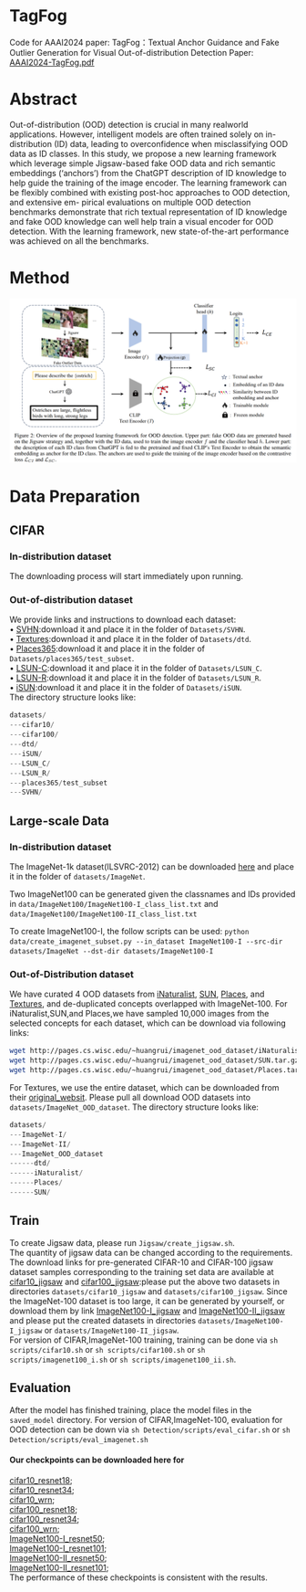 # TagFog
Code for AAAI2024 paper: TagFog：Textual Anchor Guidance and Fake Outlier Generation for Visual Out-of-distribution Detection Paper: [AAAI2024-TagFog.pdf](https://github.com/Cverchen/TagFog/files/14761092/AAAI2024-TagFog.2.pdf)
# Abstract

Out-of-distribution (OOD) detection is crucial in many realworld applications. However, intelligent models are often
trained solely on in-distribution (ID) data, leading to overconfidence when misclassifying OOD data as ID classes. In
this study, we propose a new learning framework which leverage simple Jigsaw-based fake OOD data and rich semantic
embeddings (‘anchors’) from the ChatGPT description of ID knowledge to help guide the training of the image encoder.
The learning framework can be flexibly combined with existing post-hoc approaches to OOD detection, and extensive em-
pirical evaluations on multiple OOD detection benchmarks demonstrate that rich textual representation of ID knowledge
and fake OOD knowledge can well help train a visual encoder for OOD detection. With the learning framework, new state-of-the-art performance was achieved on all the benchmarks.
# Method
![Alt text](framework/framework.png)
# Data Preparation
## CIFAR
### In-distribution dataset
The downloading process will start immediately upon running.  
### Out-of-distribution dataset
We provide links and instructions to download each dataset:  
&bull; [SVHN](http://ufldl.stanford.edu/housenumbers/):download it and place it in the folder of `Datasets/SVHN`.  
&bull; [Textures](https://www.robots.ox.ac.uk/~vgg/data/dtd/download/dtd-r1.0.1.tar.gz):download it and place it in the folder of `Datasets/dtd`.  
&bull; [Places365](http://data.csail.mit.edu/places/places365/test_256.tar):download it and place it in the folder of `Datasets/places365/test_subset`.  
&bull; [LSUN-C](https://www.dropbox.com/s/fhtsw1m3qxlwj6h/LSUN.tar.gz):download it and place it in the folder of `Datasets/LSUN_C`.  
&bull; [LSUN-R](https://www.dropbox.com/s/moqh2wh8696c3yl/LSUN_resize.tar.gz):download it and place it in the folder of `Datasets/LSUN_R`.  
&bull; [iSUN](https://www.dropbox.com/s/ssz7qxfqae0cca5/iSUN.tar.gz):download it and place it in the folder of `Datasets/iSUN`.  
The directory structure looks like:

```python
datasets/
---cifar10/
---cifar100/
---dtd/
---iSUN/
---LSUN_C/
---LSUN_R/
---places365/test_subset
---SVHN/
```
## Large-scale Data
### In-distribution dataset
The ImageNet-1k dataset(ILSVRC-2012) can be downloaded [here](https://image-net.org/challenges/LSVRC/2012/index.php#) and place it in the folder of `datasets/ImageNet`.

Two ImageNet100 can be generated given the classnames and IDs provided in `data/ImageNet100/ImageNet100-I_class_list.txt` and `data/ImageNet100/ImageNet100-II_class_list.txt`

To create ImageNet100-I, the follow scripts can be used:
`python data/create_imagenet_subset.py --in_dataset ImageNet100-I --src-dir datasets/ImageNet --dst-dir datasets/ImageNet100-I`

### Out-of-Distribution dataset
We have curated 4 OOD datasets from [iNaturalist](https://arxiv.org/pdf/1707.06642.pdf), [SUN](https://vision.princeton.edu/projects/2010/SUN/paper.pdf), [Places](http://places2.csail.mit.edu/PAMI_places.pdf), and [Textures](https://arxiv.org/pdf/1311.3618.pdf), and de-duplicated concepts overlapped with ImageNet-100.
For iNaturalist,SUN,and Places,we have sampled 10,000 images from the selected concepts for each dataset, which can be download via following links:
```bash
wget http://pages.cs.wisc.edu/~huangrui/imagenet_ood_dataset/iNaturalist.tar.gz
wget http://pages.cs.wisc.edu/~huangrui/imagenet_ood_dataset/SUN.tar.gz
wget http://pages.cs.wisc.edu/~huangrui/imagenet_ood_dataset/Places.tar.gz
```
For Textures, we use the entire dataset, which can be downloaded from their [original_websit](https://www.robots.ox.ac.uk/~vgg/data/dtd/).
Please pull all download OOD datasets into `datasets/ImageNet_OOD_dataset`.
The directory structure looks like:

```python
datasets/
---ImageNet-I/
---ImageNet-II/
---ImageNet_OOD_dataset
------dtd/
------iNaturalist/
------Places/
------SUN/
```
## Train
To create Jigsaw data, please run `Jigsaw/create_jigsaw.sh`.  
The quantity of jigsaw data can be changed according to the requirements.    
The download links for pre-generated CIFAR-10 and CIFAR-100 jigsaw dataset samples corresponding to the training set data are available at [cifar10_jigsaw](https://drive.google.com/file/d/11t5Lcfz_YqWRuApduXZp6gVj5AUggPrP/view?usp=drive_link) and [cifar100_jigsaw](https://drive.google.com/file/d/1IFh6kzygt0Z27KFhWFsFA-yv81E1HBdC/view?usp=drive_link):please put the above two datasets in directories `datasets/cifar10_jigsaw` and `datasets/cifar100_jigsaw`. 
Since the ImageNet-100 dataset is too large, it can be generated by yourself, or download them by link [ImageNet100-I_jigsaw](https://drive.google.com/file/d/13RomnXpM0viiW4kKe39Ds7MrSp1mex9i/view?usp=drive_link) and [ImageNet100-II_jigsaw](https://drive.google.com/file/d/1_OudXMlYCq6SNfg0Nt0b076fHsi7gaoH/view?usp=drive_link) and please put the created datasets in directories `datasets/ImageNet100-I_jigsaw` or `datasets/ImageNet100-II_jigsaw`.   
For version of CIFAR,ImageNet-100 training, training can be done via `sh scripts/cifar10.sh` or `sh scripts/cifar100.sh` or `sh scripts/imagenet100_i.sh` or `sh scripts/imagenet100_ii.sh`.
## Evaluation
After the model has finished training, place the model files in the `saved_model` directory.
For version of CIFAR,ImageNet-100, evaluation for OOD detection can be down via `sh Detection/scripts/eval_cifar.sh` or `sh Detection/scripts/eval_imagenet.sh`
#### Our checkpoints can be downloaded here for  
[cifar10_resnet18](https://drive.google.com/file/d/1pVFgleXPfq7CQEYrLz23NEjnxarLw6qq/view?usp=share_link);  
[cifar10_resnet34](https://drive.google.com/file/d/1IhIEdxfIPIFmjME8fojiJMSPqd_gh5Qk/view?usp=share_link);  
[cifar10_wrn](https://drive.google.com/file/d/1CJ9NMjkPArO6wlpm4nBzjgnMqaRQra50/view?usp=drive_link);  
[cifar100_resnet18](https://drive.google.com/file/d/1i3ULcePKzx6QBtQ5h0Vp80D1M03JbFcf/view?usp=share_link);   
[cifar100_resnet34](https://drive.google.com/file/d/1ws2FZNZUuPVdlDeAPvOHmeeA7gdOtv5_/view?usp=share_link);  
[cifar100_wrn](https://drive.google.com/file/d/1qIIyDosowi_Bu12PDn9uIO_9QTjLWbQB/view?usp=drive_link);  
[ImageNet100-I_resnet50](https://drive.google.com/file/d/1GdognlPI8ojkh1GeFhoFBVx84mzLof6K/view?usp=drive_link);    
[ImageNet100-I_resnet101](https://drive.google.com/file/d/1mT5jmi8tvCA7KoPCkLCGsrksKrAdTA3E/view?usp=drive_link);  
[ImageNet100-II_resnet50](https://drive.google.com/file/d/1bzdqpMBC9zJWukLiP5DJ3GtD6Caui9zm/view?usp=drive_link);  
[ImageNet100-II_resnet101](https://drive.google.com/file/d/1QFdPSJEETyyCdVjRIyMWcJim5RSr_NXk/view?usp=drive_link);  
The performance of these checkpoints is consistent with the results.  
<!-- Our checkpoints for ablation study can be download here:
[AblationStudy_on_Cifar100](https://drive.google.com/drive/folders/1VHgbAw8M2XBLMHUDJtYkCSJUXcndFAg2?usp=drive_link)  
Our checkpoints for ablation study about nosupcon line can be download here:
[AblationStudy_nosupcon_path](https://drive.google.com/drive/folders/1NAGAnkPTQTYY2ADU4zSqSgxyB7-b9BEa?usp=drive_link) -->
